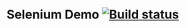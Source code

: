 # Selenium Demo [![Build status](https://ci.appveyor.com/api/projects/status/lmw6qx3wkmedk8an?svg=true)](https://ci.appveyor.com/project/Ekaterina/testapi-jrjmf)
